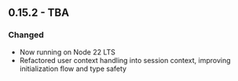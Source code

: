 ## 0.15.2 - TBA

### Changed

- Now running on Node 22 LTS
- Refactored user context handling into session context, improving initialization flow and type safety